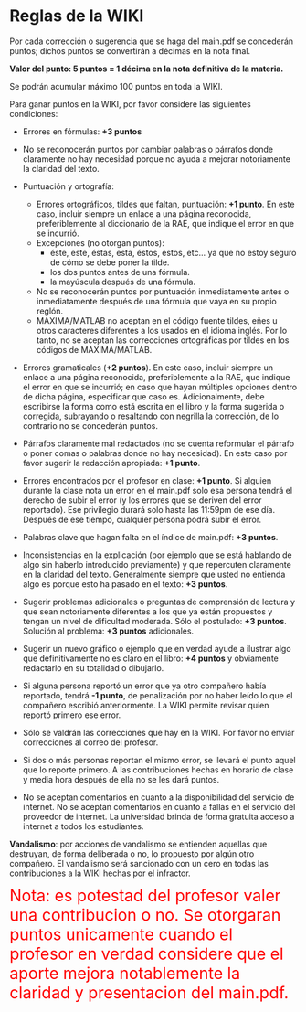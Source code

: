 # Reglas de la WIKI

Por cada corrección o sugerencia que se haga del main.pdf se concederán puntos; dichos puntos se convertirán a décimas en la nota final.

**Valor del punto: 5 puntos = 1 décima en la nota definitiva de la materia.**

Se podrán acumular máximo 100 puntos en toda la WIKI.

Para ganar puntos en la WIKI, por favor considere las siguientes condiciones:

* Errores en fórmulas: **+3 puntos**

* No se reconocerán puntos por cambiar palabras o párrafos donde claramente no hay necesidad porque no ayuda a mejorar notoriamente la claridad del texto. 

* Puntuación y ortografía:
  * Errores ortográficos, tildes que faltan, puntuación:  **+1 punto**. En este caso, incluir siempre un enlace a una página reconocida, preferiblemente al diccionario de la RAE, que indique el error en que se incurrió.
  * Excepciones (no otorgan puntos):
    * éste, este, éstas, esta, éstos, estos, etc... ya que no estoy seguro de cómo se debe poner la tilde.
    * los dos puntos antes de una fórmula.
    * la mayúscula después de una fórmula.
  * No se reconocerán puntos por puntuación inmediatamente antes o inmediatamente después de una fórmula que vaya en su propio reglón.
  * MAXIMA/MATLAB no aceptan en el código fuente tildes, eñes u otros caracteres diferentes a los usados en el idioma inglés. Por lo tanto, no se aceptan las correcciones ortográficas por tildes en los códigos de MAXIMA/MATLAB.

* Errores gramaticales (**+2 puntos**). En este caso, incluir siempre un enlace a una página reconocida, preferiblemente a la RAE, que indique el error en que se incurrió; en caso que hayan múltiples opciones dentro de dicha página, especificar que caso es. Adicionalmente, debe escribirse la forma como está escrita en el libro y la forma sugerida o corregida, subrayando o resaltando con negrilla la corrección, de lo contrario no se concederán puntos.

* Párrafos claramente mal redactados (no se cuenta reformular el párrafo o poner comas o palabras donde no hay necesidad). En este caso por favor sugerir la redacción apropiada: **+1 punto**.

* Errores encontrados por el profesor en clase: **+1 punto**. Si alguien durante la clase nota un error en el main.pdf solo esa persona tendrá el derecho de subir el error (y los errores que se deriven del error reportado). Ese privilegio durará solo hasta las 11:59pm de ese día. Después de ese tiempo, cualquier persona podrá subir el error.

* Palabras clave que hagan falta en el índice de main.pdf: **+3 puntos**.
 
* Inconsistencias en la explicación (por ejemplo que se está hablando de algo sin haberlo introducido previamente) y que repercuten claramente en la claridad del texto. Generalmente siempre que usted no entienda algo es porque esto ha pasado en el texto: **+3 puntos**.

* Sugerir problemas adicionales o preguntas de comprensión de lectura y que sean notoriamente diferentes a los que ya están propuestos y tengan un nivel de dificultad moderada. Sólo el postulado: **+3 puntos**. Solución al problema: **+3 puntos** adicionales.

* Sugerir un nuevo gráfico o ejemplo que en verdad ayude a ilustrar algo que definitivamente no es claro en el libro: **+4 puntos** y obviamente redactarlo en su totalidad o dibujarlo.

* Si alguna persona reportó un error que ya otro compañero había reportado, tendrá **-1 punto**, de penalización por no haber leído lo que el compañero escribió anteriormente. La WIKI permite revisar quien reportó primero ese error.

* Sólo se valdrán las correcciones que hay en la WIKI. Por favor no enviar correcciones al correo del profesor.

* Si dos o más personas reportan el mismo error, se llevará el punto aquel que lo reporte primero. A las contribuciones hechas en horario de clase y media hora después de ella no se les dará puntos.

* No se aceptan comentarios en cuanto a la disponibilidad del servicio de internet. No se aceptan comentarios en cuanto a fallas en el servicio del proveedor de internet. La universidad brinda de forma gratuita acceso a internet a todos los estudiantes.

**Vandalismo**: por acciones de vandalismo se entienden aquellas que destruyan, de forma deliberada o no, lo propuesto por algún otro compañero. El vandalismo será sancionado con un cero en todas las contribuciones a la WIKI hechas por el infractor.
 
 <span style="color: #ff0000; font-size: 200%">Nota: es potestad del profesor valer una contribucion o no. Se otorgaran puntos unicamente cuando el profesor en verdad considere que el aporte mejora notablemente la claridad y presentacion del main.pdf.</span>
